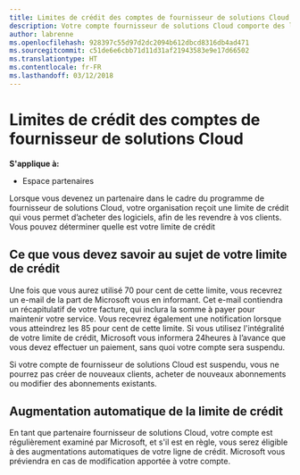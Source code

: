 ```yaml
---
title: Limites de crédit des comptes de fournisseur de solutions Cloud | Espace partenaires
description: Votre compte fournisseur de solutions Cloud comporte des limites de crédit
author: labrenne
ms.openlocfilehash: 928397c55d97d2dc2094b612dbcd8316db4ad471
ms.sourcegitcommit: c51de6e6cbb71d11d31af21943583e9e17d66502
ms.translationtype: HT
ms.contentlocale: fr-FR
ms.lasthandoff: 03/12/2018
---
```

# <a name="cloud-solution-provider-account-credit-limits"></a>Limites de crédit des comptes de fournisseur de solutions Cloud

**S'applique à:**

- Espace partenaires

Lorsque vous devenez un partenaire dans le cadre du programme de fournisseur de solutions Cloud, votre organisation reçoit une limite de crédit qui vous permet d’acheter des logiciels, afin de les revendre à vos clients. Vous pouvez déterminer quelle est votre limite de crédit

## <a name="what-you-need-to-know-about-your-credit-limit"></a>Ce que vous devez savoir au sujet de votre limite de crédit 

Une fois que vous aurez utilisé 70 pour cent de cette limite, vous recevrez un e-mail de la part de Microsoft vous en informant. Cet e-mail contiendra un récapitulatif de votre facture, qui inclura la somme à payer pour maintenir votre service. Vous recevrez également une notification lorsque vous atteindrez les 85 pour cent de cette limite. Si vous utilisez l'intégralité de votre limite de crédit, Microsoft vous informera 24heures à l’avance que vous devez effectuer un paiement, sans quoi votre compte sera suspendu. 

Si votre compte de fournisseur de solutions Cloud est suspendu, vous ne pourrez pas créer de nouveaux clients, acheter de nouveaux abonnements ou modifier des abonnements existants.

## <a name="automatic-credit-limit-increase"></a>Augmentation automatique de la limite de crédit

En tant que partenaire fournisseur de solutions Cloud, votre compte est régulièrement examiné par Microsoft, et s'il est en règle, vous serez éligible à des augmentations automatiques de votre ligne de crédit. Microsoft vous préviendra en cas de modification apportée à votre compte.